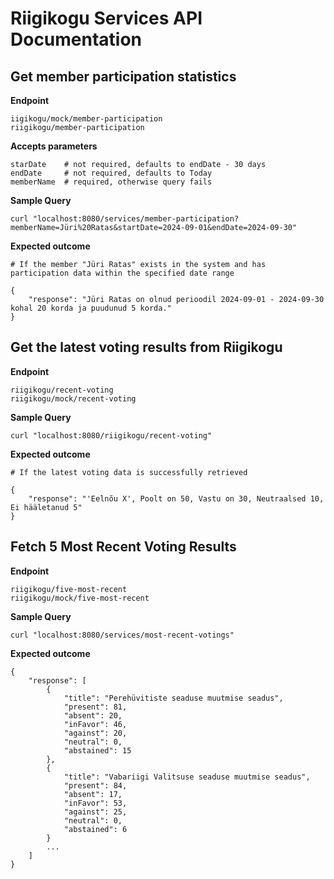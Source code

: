 # Riigikogu Services API Documentation

## Get member participation statistics

**Endpoint**
```
iigikogu/mock/member-participation
riigikogu/member-participation
```

**Accepts parameters**
```
starDate    # not required, defaults to endDate - 30 days 
endDate     # not required, defaults to Today
memberName  # required, otherwise query fails
```

**Sample Query**
```
curl "localhost:8080/services/member-participation?memberName=Jüri%20Ratas&startDate=2024-09-01&endDate=2024-09-30"
```

**Expected outcome**
```
# If the member "Jüri Ratas" exists in the system and has participation data within the specified date range

{
    "response": "Jüri Ratas on olnud perioodil 2024-09-01 - 2024-09-30 kohal 20 korda ja puudunud 5 korda."
}
```

## Get the latest voting results from Riigikogu

**Endpoint**
```
riigikogu/recent-voting
riigikogu/mock/recent-voting
```

**Sample Query**
```
curl "localhost:8080/riigikogu/recent-voting"
```

**Expected outcome**
```
# If the latest voting data is successfully retrieved

{
    "response": "'Eelnõu X', Poolt on 50, Vastu on 30, Neutraalsed 10, Ei hääletanud 5"
}
```

## Fetch 5 Most Recent Voting Results

**Endpoint**
```
riigikogu/five-most-recent
riigikogu/mock/five-most-recent
```

**Sample Query**
```
curl "localhost:8080/services/most-recent-votings"
```

**Expected outcome**
```
{
    "response": [
        {
            "title": "Perehüvitiste seaduse muutmise seadus",
            "present": 81,
            "absent": 20,
            "inFavor": 46,
            "against": 20,
            "neutral": 0,
            "abstained": 15
        },
        {
            "title": "Vabariigi Valitsuse seaduse muutmise seadus",
            "present": 84,
            "absent": 17,
            "inFavor": 53,
            "against": 25,
            "neutral": 0,
            "abstained": 6
        }
        ...
    ]
}

```